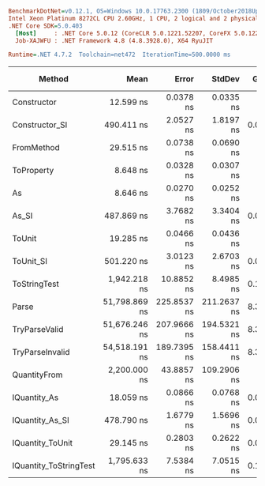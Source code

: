 ``` ini

BenchmarkDotNet=v0.12.1, OS=Windows 10.0.17763.2300 (1809/October2018Update/Redstone5)
Intel Xeon Platinum 8272CL CPU 2.60GHz, 1 CPU, 2 logical and 2 physical cores
.NET Core SDK=5.0.403
  [Host]     : .NET Core 5.0.12 (CoreCLR 5.0.1221.52207, CoreFX 5.0.1221.52207), X64 RyuJIT
  Job-XAJWFU : .NET Framework 4.8 (4.8.3928.0), X64 RyuJIT

Runtime=.NET 4.7.2  Toolchain=net472  IterationTime=500.0000 ms  

```
|                 Method |          Mean |       Error |      StdDev |  Gen 0 |  Gen 1 | Gen 2 | Allocated |
|----------------------- |--------------:|------------:|------------:|-------:|-------:|------:|----------:|
|            Constructor |     12.599 ns |   0.0378 ns |   0.0335 ns |      - |      - |     - |         - |
|         Constructor_SI |    490.411 ns |   2.0527 ns |   1.8197 ns | 0.0295 |      - |     - |     201 B |
|             FromMethod |     29.515 ns |   0.0738 ns |   0.0690 ns |      - |      - |     - |         - |
|             ToProperty |      8.648 ns |   0.0328 ns |   0.0307 ns |      - |      - |     - |         - |
|                     As |      8.646 ns |   0.0270 ns |   0.0252 ns |      - |      - |     - |         - |
|                  As_SI |    487.869 ns |   3.7682 ns |   3.3404 ns | 0.0293 |      - |     - |     201 B |
|                 ToUnit |     19.285 ns |   0.0466 ns |   0.0436 ns |      - |      - |     - |         - |
|              ToUnit_SI |    501.220 ns |   3.0123 ns |   2.6703 ns | 0.0290 |      - |     - |     201 B |
|           ToStringTest |  1,942.218 ns |  10.8852 ns |   8.4985 ns | 0.1829 |      - |     - |    1220 B |
|                  Parse | 51,798.869 ns | 225.8537 ns | 211.2637 ns | 8.3877 | 0.3107 |     - |   54377 B |
|          TryParseValid | 51,676.246 ns | 207.9666 ns | 194.5321 ns | 8.3764 | 0.3102 |     - |   54352 B |
|        TryParseInvalid | 54,518.191 ns | 189.7395 ns | 158.4411 ns | 8.3078 | 0.3279 |     - |   53895 B |
|           QuantityFrom |  2,200.000 ns |  43.8857 ns | 109.2906 ns |      - |      - |     - |    8192 B |
|           IQuantity_As |     18.059 ns |   0.0866 ns |   0.0768 ns | 0.0037 |      - |     - |      24 B |
|        IQuantity_As_SI |    478.790 ns |   1.6779 ns |   1.5696 ns | 0.0290 |      - |     - |     201 B |
|       IQuantity_ToUnit |     29.145 ns |   0.2803 ns |   0.2622 ns | 0.0088 |      - |     - |      56 B |
| IQuantity_ToStringTest |  1,795.633 ns |   7.5384 ns |   7.0515 ns | 0.1840 |      - |     - |    1220 B |
